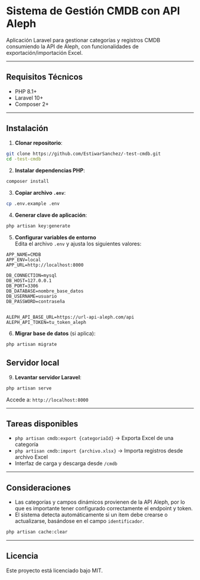 # Sistema de Gestión CMDB con API Aleph

Aplicación Laravel para gestionar categorías y registros CMDB consumiendo la API de Aleph, con funcionalidades de exportación/importación Excel.

---

## Requisitos Técnicos
- PHP 8.1+
- Laravel 10+
- Composer 2+

---

## Instalación

1. **Clonar repositorio**:
```bash
git clone https://github.com/EstiwarSanchez/-test-cmdb.git
cd -test-cmdb
```

2. **Instalar dependencias PHP**:
```bash
composer install
```

3. **Copiar archivo `.env`**:
```bash
cp .env.example .env
```

4. **Generar clave de aplicación**:
```bash
php artisan key:generate
```

5. **Configurar variables de entorno**  
Edita el archivo `.env` y ajusta los siguientes valores:

```dotenv
APP_NAME=CMDB
APP_ENV=local
APP_URL=http://localhost:8000

DB_CONNECTION=mysql
DB_HOST=127.0.0.1
DB_PORT=3306
DB_DATABASE=nombre_base_datos
DB_USERNAME=usuario
DB_PASSWORD=contraseña


ALEPH_API_BASE_URL=https://url-api-aleph.com/api
ALEPH_API_TOKEN=tu_token_aleph
```

6. **Migrar base de datos** (si aplica):
```bash
php artisan migrate
```

## Servidor local

9. **Levantar servidor Laravel**:
```bash
php artisan serve
```

Accede a: `http://localhost:8000`

---

## Tareas disponibles

- `php artisan cmdb:export {categoriaId}` → Exporta Excel de una categoría
- `php artisan cmdb:import {archivo.xlsx}` → Importa registros desde archivo Excel
- Interfaz de carga y descarga desde `/cmdb`

---

## Consideraciones

- Las categorías y campos dinámicos provienen de la API Aleph, por lo que es importante tener configurado correctamente el endpoint y token.
- El sistema detecta automáticamente si un item debe crearse o actualizarse, basándose en el campo `identificador`.

```bash
php artisan cache:clear
```

---

## Licencia

Este proyecto está licenciado bajo MIT.
